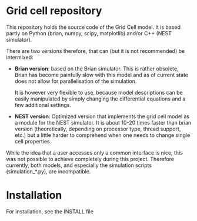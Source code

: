 # Grid cell repository #

This repository holds the source code of the Grid Cell model. It is based
partly on Python (brian, numpy, scipy, matplotlib) and/or C++ (NEST simulator).

There are two versions therefore, that can (but it is not recommended) be
intermixed:

 - **Brian version**: based on the Brian simulator. This is rather obsolete,
   Brian has become painfully slow with this model and as of current state
   does not allow for parallelisation of the simulation.
 
   It is however very flexible to use, because model descriptions can be
   easily manipulated by simply changing the differential equations and a
   few additional settings.
 
 - **NEST version**: Optimized version that implements the grid cell model
   as a module for the NEST simulator. It is about 10-20 times faster than
   brian version (theoretically, depending on processor type, thread
   support, etc.) but a little harder to comprehend when one needs to change
   single cell properties.

While the idea that a user accesses only a common interface is nice, this was
not possible to achieve completely during this project. Therefore currently,
both models, and especially the simulation scripts (simulation_\*.py), are
incompatible.

# Installation #

For installation, see the INSTALL file
